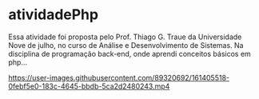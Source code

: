 # atividadePhp 

Essa atividade foi proposta pelo Prof. Thiago G. Traue da Universidade Nove de julho, no curso de Análise e Desenvolvimento de Sistemas.
Na disciplina de programação back-end, onde aprendi conceitos básicos em php…


https://user-images.githubusercontent.com/89320692/161405518-0febf5e0-183c-4645-bbdb-5ca2d2480243.mp4

